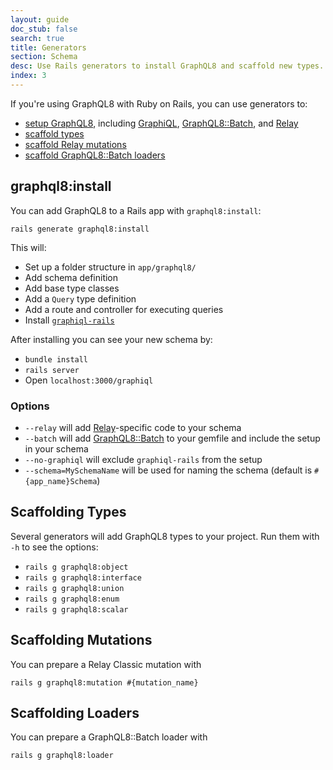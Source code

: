 ```yaml
---
layout: guide
doc_stub: false
search: true
title: Generators
section: Schema
desc: Use Rails generators to install GraphQL8 and scaffold new types.
index: 3
---
```


If you're using GraphQL8 with Ruby on Rails, you can use generators to:

- [setup GraphQL8](#graphqlinstall), including [GraphiQL](https://github.com/graphql8/graphiql), [GraphQL8::Batch](https://github.com/Shopify/graphql-batch), and [Relay](https://facebook.github.io/relay/)
- [scaffold types](#scaffolding-types)
- [scaffold Relay mutations](#scaffolding-mutations)
- [scaffold GraphQL8::Batch loaders](#scaffolding-loaders)

## graphql8:install

You can add GraphQL8 to a Rails app with `graphql8:install`:

```
rails generate graphql8:install
```

This will:

- Set up a folder structure in `app/graphql8/`
- Add schema definition
- Add base type classes
- Add a `Query` type definition
- Add a route and controller for executing queries
- Install [`graphiql-rails`](https://github.com/rmosolgo/graphiql-rails)

After installing you can see your new schema by:

- `bundle install`
- `rails server`
- Open `localhost:3000/graphiql`

### Options

- `--relay` will add [Relay](https://facebook.github.io/relay/)-specific code to your schema
- `--batch` will add [GraphQL8::Batch](https://github.com/Shopify/graphql-batch) to your gemfile and include the setup in your schema
- `--no-graphiql` will exclude `graphiql-rails` from the setup
- `--schema=MySchemaName` will be used for naming the schema (default is `#{app_name}Schema`)

## Scaffolding Types

Several generators will add GraphQL8 types to your project. Run them with `-h` to see the options:

- `rails g graphql8:object`
- `rails g graphql8:interface`
- `rails g graphql8:union`
- `rails g graphql8:enum`
- `rails g graphql8:scalar`


## Scaffolding Mutations

You can prepare a Relay Classic mutation with

```
rails g graphql8:mutation #{mutation_name}
```

## Scaffolding Loaders

You can prepare a GraphQL8::Batch loader with

```
rails g graphql8:loader
```
